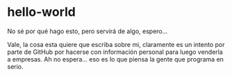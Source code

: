 # hello-world
No sé por qué hago esto, pero servirá de algo, espero...

Vale, la cosa esta quiere que escriba sobre mi, claramente es un intento por parte de GitHub por hacerse con información personal para luego venderla a empresas.
Ah no espera... eso es lo que piensa la gente que programa en serio.

